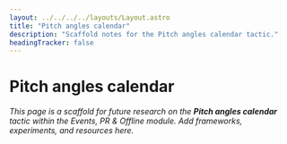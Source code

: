 ```yaml
---
layout: ../../../../layouts/Layout.astro
title: "Pitch angles calendar"
description: "Scaffold notes for the Pitch angles calendar tactic."
headingTracker: false
---
```

# Pitch angles calendar

_This page is a scaffold for future research on the **Pitch angles calendar** tactic within the Events, PR & Offline module. Add frameworks, experiments, and resources here._
